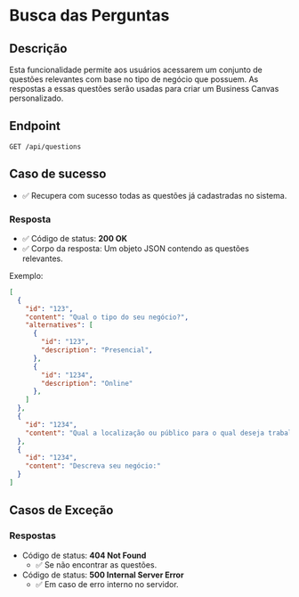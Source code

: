 # Busca das Perguntas

## Descrição

Esta funcionalidade permite aos usuários acessarem um conjunto de questões relevantes com base no tipo de negócio que possuem. As respostas a essas questões serão usadas para criar um Business Canvas personalizado.

## Endpoint

`GET /api/questions`


## Caso de sucesso

- ✅ Recupera com sucesso todas as questões já cadastradas no sistema.

### Resposta

- ✅ Código de status: **200 OK**
- ✅ Corpo da resposta: Um objeto JSON contendo as questões relevantes.

Exemplo:

```json
[
  {
    "id": "123",
    "content": "Qual o tipo do seu negócio?",
    "alternatives": [
      {
        "id": "123",
        "description": "Presencial",
      },
      {
        "id": "1234",
        "description": "Online"
      },
    ]
  },
  {
    "id": "1234",
    "content": "Qual a localização ou público para o qual deseja trabalhar (Cidade, estado ou país)"
  },
  {
    "id": "1234",
    "content": "Descreva seu negócio:"
  }
]
```

## Casos de Exceção

### Respostas
- Código de status: **404 Not Found**
  - ✅ Se não encontrar as questões.
- Código de status: **500 Internal Server Error**
  - ✅ Em caso de erro interno no servidor.
